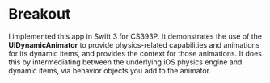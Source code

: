 # Breakout
I implemented this app in Swift 3 for CS393P. It demonstrates the use of the **UIDynamicAnimator** to provide physics-related capabilities and animations for its dynamic items, and provides the context for those animations. It does this by intermediating between the underlying iOS physics engine and dynamic items, via behavior objects you add to the animator.

